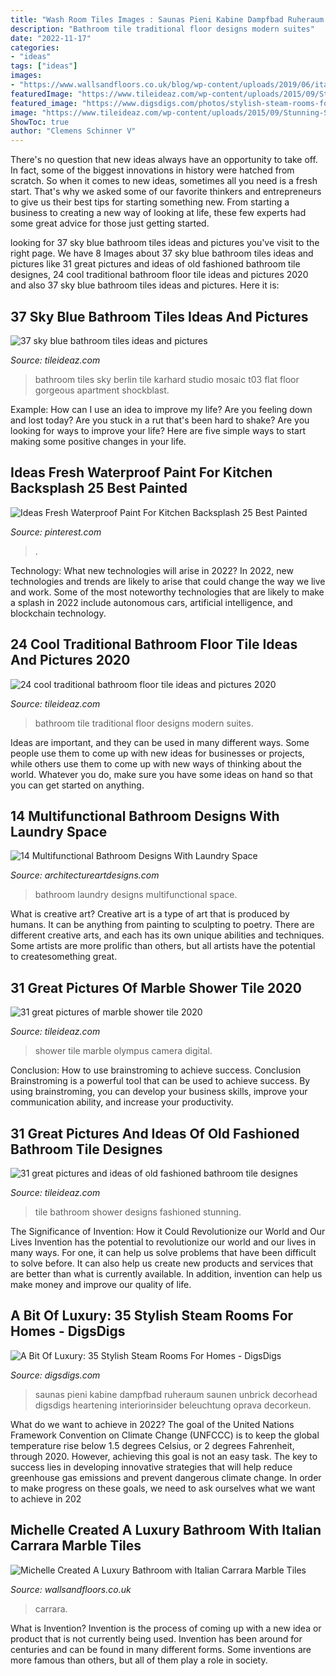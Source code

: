 ```yaml
---
title: "Wash Room Tiles Images : Saunas Pieni Kabine Dampfbad Ruheraum Saunen Unbrick Decorhead Digsdigs Heartening Interiorinsider Beleuchtung Oprava Decorkeun"
description: "Bathroom tile traditional floor designs modern suites"
date: "2022-11-17"
categories:
- "ideas"
tags: ["ideas"]
images:
- "https://www.wallsandfloors.co.uk/blog/wp-content/uploads/2019/06/italian-carrara-marble-bathroom-tiles.jpeg"
featuredImage: "https://www.tileideaz.com/wp-content/uploads/2015/09/Stunning-Shower-Cubicle-Area-Design-With-Glasses-Door-And-Stunning-Vintage-Bathroom-Tile-Patterns-Ideas1.jpg"
featured_image: "https://www.digsdigs.com/photos/stylish-steam-rooms-for-homes-33-554x755.jpg"
image: "https://www.tileideaz.com/wp-content/uploads/2015/09/Stunning-Shower-Cubicle-Area-Design-With-Glasses-Door-And-Stunning-Vintage-Bathroom-Tile-Patterns-Ideas1.jpg"
ShowToc: true
author: "Clemens Schinner V"
---
```



There's no question that new ideas always have an opportunity to take off. In fact, some of the biggest innovations in history were hatched from scratch. So when it comes to new ideas, sometimes all you need is a fresh start. That's why we asked some of our favorite thinkers and entrepreneurs to give us their best tips for starting something new. From starting a business to creating a new way of looking at life, these few experts had some great advice for those just getting started.

	

		
looking for 37 sky blue bathroom tiles ideas and pictures you've visit to the right page. We have 8 Images about 37 sky blue bathroom tiles ideas and pictures like 31 great pictures and ideas of old fashioned bathroom tile designes, 24 cool traditional bathroom floor tile ideas and pictures 2020 and also 37 sky blue bathroom tiles ideas and pictures. Here it is:
		
    
## 37 Sky Blue Bathroom Tiles Ideas And Pictures

<img loading=lazy src="http://www.tileideaz.com/wp-content/uploads/2015/06/Karhard-Berlin-Flat-Blue-Bathroom-Mosaic-Tiles-Remodelista-01.jpg" onerror="this.onerror=null;this.src='https://tse4.mm.bing.net/th?id=OIP.KdxXbPvgAajoz_7RQpINtQHaE8&amp;pid=15.1';" alt="37 sky blue bathroom tiles ideas and pictures">

_Source: tileideaz.com_

>bathroom tiles sky berlin tile karhard studio mosaic t03 flat floor gorgeous apartment shockblast. 

	

Example: How can I use an idea to improve my life?
Are you feeling down and lost today? Are you stuck in a rut that's been hard to shake? Are you looking for ways to improve your life? Here are five simple ways to start making some positive changes in your life.

    
## Ideas Fresh Waterproof Paint For Kitchen Backsplash 25 Best Painted

<img loading=lazy src="https://i.pinimg.com/736x/9c/8b/21/9c8b21a113771a13084f8d0f33f4761b.jpg" onerror="this.onerror=null;this.src='https://tse2.mm.bing.net/th?id=OIP.fz32JqKKCYZWHIkx_wZwrQHaJ3&amp;pid=15.1';" alt="Ideas Fresh Waterproof Paint For Kitchen Backsplash 25 Best Painted">

_Source: pinterest.com_

>. 

	

Technology: What new technologies will arise in 2022?
In 2022, new technologies and trends are likely to arise that could change the way we live and work. Some of the most noteworthy technologies that are likely to make a splash in 2022 include autonomous cars, artificial intelligence, and blockchain technology.

    
## 24 Cool Traditional Bathroom Floor Tile Ideas And Pictures 2020

<img loading=lazy src="https://www.tileideaz.com/wp-content/uploads/2015/10/traditional-bathroom-tile-design-ideas-aqnev1fkt.jpg" onerror="this.onerror=null;this.src='https://tse4.mm.bing.net/th?id=OIP.MMOZvzg-vvsLaDegonPXRgHaJ4&amp;pid=15.1';" alt="24 cool traditional bathroom floor tile ideas and pictures 2020">

_Source: tileideaz.com_

>bathroom tile traditional floor designs modern suites. 

	

Ideas are important, and they can be used in many different ways. Some people use them to come up with new ideas for businesses or projects, while others use them to come up with new ways of thinking about the world. Whatever you do, make sure you have some ideas on hand so that you can get started on anything.

    
## 14 Multifunctional Bathroom Designs With Laundry Space

<img loading=lazy src="https://www.architectureartdesigns.com/wp-content/uploads/2016/02/1-32.jpg" onerror="this.onerror=null;this.src='https://tse4.mm.bing.net/th?id=OIP.krKTtGZTu4R-UPFYGgFogQAAAA&amp;pid=15.1';" alt="14 Multifunctional Bathroom Designs With Laundry Space">

_Source: architectureartdesigns.com_

>bathroom laundry designs multifunctional space. 

	

What is creative art?
Creative art is a type of art that is produced by humans. It can be anything from painting to sculpting to poetry. There are different creative arts, and each has its own unique abilities and techniques. Some artists are more prolific than others, but all artists have the potential to createsomething great.

    
## 31 Great Pictures Of Marble Shower Tile 2020

<img loading=lazy src="https://www.tileideaz.com/wp-content/uploads/2015/08/726.jpg" onerror="this.onerror=null;this.src='https://tse3.mm.bing.net/th?id=OIP.lemOYp2WNmjMNQLMMheM6gHaJ4&amp;pid=15.1';" alt="31 great pictures of marble shower tile 2020">

_Source: tileideaz.com_

>shower tile marble olympus camera digital. 

	

Conclusion: How to use brainstroming to achieve success.
Conclusion
Brainstroming is a powerful tool that can be used to achieve success. By using brainstroming, you can develop your business skills, improve your communication ability, and increase your productivity.

    
## 31 Great Pictures And Ideas Of Old Fashioned Bathroom Tile Designes

<img loading=lazy src="https://www.tileideaz.com/wp-content/uploads/2015/09/Stunning-Shower-Cubicle-Area-Design-With-Glasses-Door-And-Stunning-Vintage-Bathroom-Tile-Patterns-Ideas1.jpg" onerror="this.onerror=null;this.src='https://tse1.mm.bing.net/th?id=OIP.jb5z8hkn47MYwoYjezTnmwHaLG&amp;pid=15.1';" alt="31 great pictures and ideas of old fashioned bathroom tile designes">

_Source: tileideaz.com_

>tile bathroom shower designs fashioned stunning. 

	

The Significance of Invention: How it Could Revolutionize our World and Our Lives
Invention has the potential to revolutionize our world and our lives in many ways. For one, it can help us solve problems that have been difficult to solve before. It can also help us create new products and services that are better than what is currently available. In addition, invention can help us make money and improve our quality of life.

    
## A Bit Of Luxury: 35 Stylish Steam Rooms For Homes - DigsDigs

<img loading=lazy src="https://www.digsdigs.com/photos/stylish-steam-rooms-for-homes-33-554x755.jpg" onerror="this.onerror=null;this.src='https://tse2.mm.bing.net/th?id=OIP.51wyzwmRqP7Z7rLlJpYfKwHaKF&amp;pid=15.1';" alt="A Bit Of Luxury: 35 Stylish Steam Rooms For Homes - DigsDigs">

_Source: digsdigs.com_

>saunas pieni kabine dampfbad ruheraum saunen unbrick decorhead digsdigs heartening interiorinsider beleuchtung oprava decorkeun. 

	

What do we want to achieve in 2022?
The goal of the United Nations Framework Convention on Climate Change (UNFCCC) is to keep the global temperature rise below 1.5 degrees Celsius, or 2 degrees Fahrenheit, through 2020. However, achieving this goal is not an easy task. The key to success lies in developing innovative strategies that will help reduce greenhouse gas emissions and prevent dangerous climate change. In order to make progress on these goals, we need to ask ourselves what we want to achieve in 202
    
## Michelle Created A Luxury Bathroom With Italian Carrara Marble Tiles

<img loading=lazy src="https://www.wallsandfloors.co.uk/blog/wp-content/uploads/2019/06/italian-carrara-marble-bathroom-tiles.jpeg" onerror="this.onerror=null;this.src='https://tse4.mm.bing.net/th?id=OIP.GoKKgpLIWkWZ7gNJuTuPlAHaHa&amp;pid=15.1';" alt="Michelle Created A Luxury Bathroom with Italian Carrara Marble Tiles">

_Source: wallsandfloors.co.uk_

>carrara. 

	

What is Invention?
Invention is the process of coming up with a new idea or product that is not currently being used. Invention has been around for centuries and can be found in many different forms. Some inventions are more famous than others, but all of them play a role in society.


